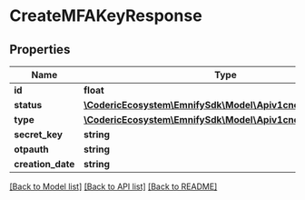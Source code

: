 # CreateMFAKeyResponse

## Properties
Name | Type | Description | Notes
------------ | ------------- | ------------- | -------------
**id** | **float** |  | [optional] 
**status** | [**\CodericEcosystem\EmnifySdk\Model\Apiv1cncbreakoutStatus**](Apiv1cncbreakoutStatus.md) |  | [optional] 
**type** | [**\CodericEcosystem\EmnifySdk\Model\Apiv1cncbreakoutStatus**](Apiv1cncbreakoutStatus.md) |  | [optional] 
**secret_key** | **string** |  | [optional] 
**otpauth** | **string** |  | [optional] 
**creation_date** | **string** |  | [optional] 

[[Back to Model list]](../../README.md#documentation-for-models) [[Back to API list]](../../README.md#documentation-for-api-endpoints) [[Back to README]](../../README.md)

